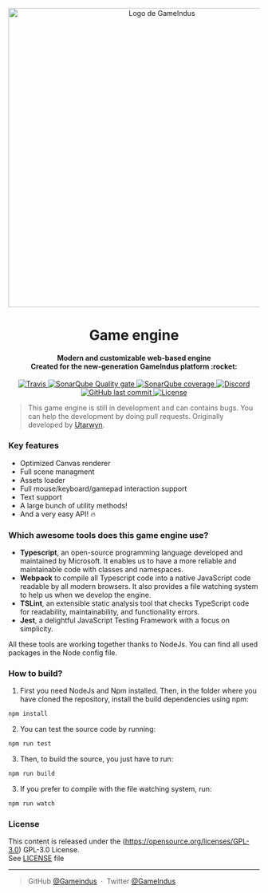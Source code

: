 <p align="center">
    <img src="https://i.imgur.com/2Ax3HgL.png" alt="Logo de GameIndus" width="600">
</p>

<h1 align="center">Game engine</h1>
<h4 align="center">
Modern and customizable web-based engine
<br>
Created for the new-generation GameIndus platform :rocket:
</h4>

<p align="center">
    <a href="https://travis-ci.com/gameindus/engine">
        <img src="https://img.shields.io/travis/com/gameindus/engine.svg" alt="Travis">
    </a>
    <a href="https://sonarcloud.io/dashboard?id=fr.gameindus.engine">
        <img src="https://sonarcloud.io/api/project_badges/measure?project=fr.gameindus.engine&metric=alert_status" alt="SonarQube Quality gate">
    </a>
    <a href="https://sonarcloud.io/dashboard?id=fr.gameindus.engine">
        <img src="https://sonarcloud.io/api/project_badges/measure?project=fr.gameindus.engine&metric=coverage" alt="SonarQube coverage">
    </a>
    <a href="https://discord.gg/fvYYeD5">
        <img src="https://img.shields.io/discord/177737791680151553.svg" alt="Discord">
    </a>
    <br>
    <a href="https://github.com/GameIndus/engine/commits/develop">
        <img src="https://img.shields.io/github/last-commit/GameIndus/engine/develop.svg" alt="GitHub last commit">
    </a>
    <a href="https://github.com/GameIndus/engine/blob/master/LICENSE.md">
        <img src="https://img.shields.io/badge/License-GPL--3.0-green.svg" alt="License">
    </a>
</p>

>
> This game engine is still in development and can contains bugs. You can help the development by doing pull requests.
> Originally developed by [Utarwyn](https://github.com/utarwyn). 
>

### Key features ###

- Optimized Canvas renderer
- Full scene managment
- Assets loader
- Full mouse/keyboard/gamepad interaction support
- Text support
- A large bunch of utility methods!
- And a very easy API! :fire:

### Which awesome tools does this game engine use? ###

* **Typescript**, an open-source programming language developed and maintained by Microsoft. It enables us to have a more reliable and maintainable code with classes and namespaces.
* **Webpack** to compile all Typescript code into a native JavaScript code readable by all modern browsers. It also provides a file watching system to help us when we develop the engine.
* **TSLint**, an extensible static analysis tool that checks TypeScript code for readability, maintainability, and functionality errors.
* **Jest**, a delightful JavaScript Testing Framework with a focus on simplicity.

All these tools are working together thanks to NodeJs. You can find all used packages in the Node config file.

### How to build? ###

1. First you need NodeJs and Npm installed. Then, in the folder where you have cloned
the repository, install the build dependencies using npm:
```sh
npm install
```

2. You can test the source code by running:
```sh
npm run test
```

3. Then, to build the source, you just have to run:
```sh
npm run build
```

3. If you prefer to compile with the file watching system, run:
```sh
npm run watch
```

### License ###

This content is released under the (https://opensource.org/licenses/GPL-3.0) GPL-3.0 License.\
See [LICENSE](https://github.com/GameIndus/engine/blob/master/LICENSE) file

---

> GitHub [@Gameindus](https://github.com/gameindus) &nbsp;&middot;&nbsp;
> Twitter [@GameIndus](https://twitter.com/GameIndus)
